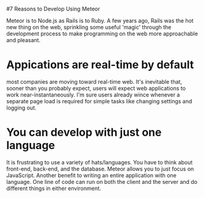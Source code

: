 #7 Reasons to Develop Using Meteor

Meteor is to Node.js as Rails is to Ruby. A few years ago, Rails was the hot new thing on the web, sprinkling some useful 'magic' through the development process to make programming on the web more approachable and pleasant. 

# Appications are real-time by default

most companies are moving toward real-time web. It's inevitable that, sooner than you probably expect, users will expect web applications to work near-instantaneously. I'm sure users already wince whenever a separate page load is required for simple tasks like changing settings and logging out. 

# You can develop with just one language

It is frustrating to use a variety of hats/languages. You have to think about front-end, back-end, and the database. Meteor allows you to just focus on JavaScript. 
Another benefit to writing an entire application with one language. One line of code can run on both the client and the server and do different things in either environment. 

